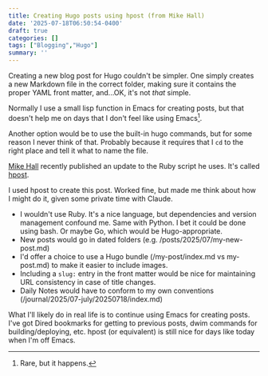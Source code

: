 ```yaml
---
title: Creating Hugo posts using hpost (from Mike Hall)
date: '2025-07-18T06:50:54-0400'
draft: true
categories: []
tags: ["Blogging","Hugo"]
summary: ''
---
```


Creating a new blog post for Hugo couldn't be simpler. One simply creates a new Markdown file in the correct folder, making sure it contains the proper YAML front matter, and...OK, it's not _that_ simple.

Normally I use a small lisp function in Emacs for creating posts, but that doesn't help me on days that I don't feel like using Emacs[^1]. 

Another option would be to use the built-in hugo commands, but for some reason I never think of that. Probably because it requires that I `cd` to the right place and tell it what to name the file.

[Mike Hall](https://mike.puddingtime.org) recently published an update to the Ruby script he uses. It's called [hpost](https://github.com/mph-llm-experiments/hpost).

I used hpost to create this post. Worked fine, but made me think about how I might do it, given some private time with Claude.

- I wouldn't use Ruby. It's a nice language, but dependencies and version management confound me. Same with Python. I bet it could be done using bash. Or maybe Go, which would be Hugo-appropriate.
- New posts would go in dated folders (e.g. /posts/2025/07/my-new-post.md)
- I'd offer a choice to use a Hugo bundle (/my-post/index.md vs my-post.md) to make it easier to include images.
- Including a `slug:` entry in the front matter would be nice for maintaining URL consistency in case of title changes.
- Daily Notes would have to conform to my own conventions (/journal/2025/07-july/20250718/index.md)

What I'll likely do in real life is to continue using Emacs for creating posts. I've got Dired bookmarks for getting to previous posts, dwim commands for building/deploying, etc. hpost (or equivalent) is still nice for days like today when I'm off Emacs.


[^1]: Rare, but it happens.
